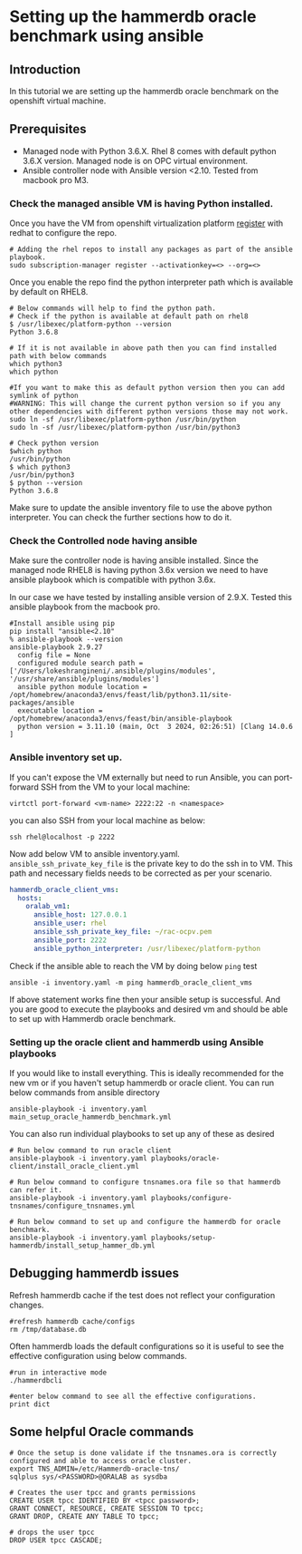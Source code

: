 # Setting up the hammerdb oracle benchmark using ansible

## Introduction
In this tutorial we are setting up the hammerdb oracle benchmark on the openshift virtual machine.  

## Prerequisites
* Managed node with Python 3.6.X. Rhel 8 comes with default python 3.6.X version. Managed node is on OPC virtual environment.
* Ansible controller node with Ansible version <2.10. Tested from macbook pro M3.


### Check the managed ansible VM is having Python installed.

Once you have the VM from openshift virtualization platform [register](https://console.redhat.com/insights/connector/activation-keys) with redhat to configure the repo.
```shell
# Adding the rhel repos to install any packages as part of the ansible playbook.
sudo subscription-manager register --activationkey=<> --org=<>
```

Once you enable the repo find the python interpreter path which is available by default on RHEL8.
```shell
# Below commands will help to find the python path.
# Check if the python is available at default path on rhel8
$ /usr/libexec/platform-python --version
Python 3.6.8

# If it is not available in above path then you can find installed path with below commands
which python3
which python

#If you want to make this as default python version then you can add symlink of python
#WARNING: This will change the current python version so if you any other dependencies with different python versions those may not work.
sudo ln -sf /usr/libexec/platform-python /usr/bin/python
sudo ln -sf /usr/libexec/platform-python /usr/bin/python3

# Check python version
$which python
/usr/bin/python
$ which python3
/usr/bin/python3
$ python --version
Python 3.6.8
```
Make sure to update the ansible inventory file to use the above python interpreter. You can check the further sections how to do it.

### Check the Controlled node having ansible
Make sure the controller node is having ansible installed. Since the managed node RHEL8 is having python 3.6x version we need to have ansible playbook which is compatible with python 3.6x.

In our case we have tested by installing ansible version of 2.9.X. Tested this ansible playbook from the macbook pro.

```shell
#Install ansible using pip
pip install "ansible<2.10"
% ansible-playbook --version
ansible-playbook 2.9.27
  config file = None
  configured module search path = ['/Users/lokeshrangineni/.ansible/plugins/modules', '/usr/share/ansible/plugins/modules']
  ansible python module location = /opt/homebrew/anaconda3/envs/feast/lib/python3.11/site-packages/ansible
  executable location = /opt/homebrew/anaconda3/envs/feast/bin/ansible-playbook
  python version = 3.11.10 (main, Oct  3 2024, 02:26:51) [Clang 14.0.6 ]
```


### Ansible inventory set up.

If you can't expose the VM externally but need to run Ansible, you can port-forward SSH from the VM to your local machine:

```shell
virtctl port-forward <vm-name> 2222:22 -n <namespace>
```

you can also SSH from your local machine as below:
```shell
ssh rhel@localhost -p 2222
```

Now add below VM to ansible inventory.yaml. `ansible_ssh_private_key_file` is the private key to do the ssh in to VM. This path and necessary fields needs to be corrected as per your scenario.
```yaml
hammerdb_oracle_client_vms:
  hosts:
    oralab_vm1:
      ansible_host: 127.0.0.1
      ansible_user: rhel
      ansible_ssh_private_key_file: ~/rac-ocpv.pem
      ansible_port: 2222
      ansible_python_interpreter: /usr/libexec/platform-python
```

Check if the ansible able to reach the VM by doing below `ping` test
```shell
ansible -i inventory.yaml -m ping hammerdb_oracle_client_vms
```

If above statement works fine then your ansible setup is successful. And you are good to execute the playbooks and desired vm and should be able to set up with Hammerdb oracle benchmark.

### Setting up the oracle client and hammerdb using Ansible playbooks

If you would like to install everything. This is ideally recommended for the new vm or if you haven't setup hammerdb or oracle client.
You can run below commands from ansible directory
```shell
ansible-playbook -i inventory.yaml main_setup_oracle_hammerdb_benchmark.yml
```

You can also run individual playbooks to set up any of these as desired
```shell
# Run below command to run oracle client
ansible-playbook -i inventory.yaml playbooks/oracle-client/install_oracle_client.yml

# Run below command to configure tnsnames.ora file so that hammerdb can refer it.
ansible-playbook -i inventory.yaml playbooks/configure-tnsnames/configure_tnsnames.yml

# Run below command to set up and configure the hammerdb for oracle benchmark.
ansible-playbook -i inventory.yaml playbooks/setup-hammerdb/install_setup_hammer_db.yml
```


## Debugging hammerdb issues
Refresh hammerdb cache if the test does not reflect your configuration changes.
```shell
#refresh hammerdb cache/configs
rm /tmp/database.db
```

Often hammerdb loads the default configurations so it is useful to see the effective configuration using below commands.
```shell
#run in interactive mode
./hammerdbcli

#enter below command to see all the effective configurations.
print dict
```

## Some helpful Oracle commands

```shell
# Once the setup is done validate if the tnsnames.ora is correctly configured and able to access oracle cluster.
export TNS_ADMIN=/etc/Hammerdb-oracle-tns/
sqlplus sys/<PASSWORD>@ORALAB as sysdba

# Creates the user tpcc and grants permissions
CREATE USER tpcc IDENTIFIED BY <tpcc password>;
GRANT CONNECT, RESOURCE, CREATE SESSION TO tpcc;
GRANT DROP, CREATE ANY TABLE TO tpcc;

# drops the user tpcc
DROP USER tpcc CASCADE;
```